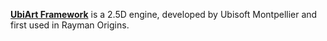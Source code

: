 [**UbiArt Framework**](https://en.wikipedia.org/wiki/UbiArt_Framework) is a 2.5D engine, developed by Ubisoft Montpellier and first used in Rayman Origins.